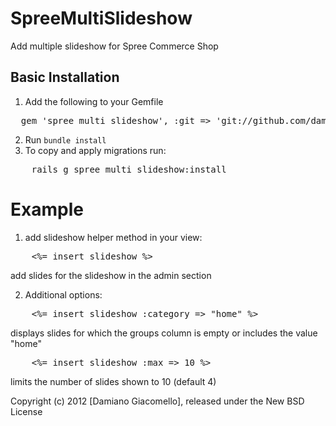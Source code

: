 SpreeMultiSlideshow
===================

Add multiple slideshow for Spree Commerce Shop


Basic Installation
------------------

1. Add the following to your Gemfile
<pre>
  gem 'spree_multi_slideshow', :git => 'git://github.com/damianogiacomello/spree_multi_slideshow'
</pre>
2. Run `bundle install`
3. To copy and apply migrations run:
<pre>
	rails g spree_multi_slideshow:install
</pre>

Example
=======

1. add slideshow helper method in your view:
<pre>
	<%= insert_slideshow %>
</pre>
add slides for the slideshow in the admin section

2. Additional options:
<pre>
	<%= insert_slideshow :category => "home" %>
</pre>
displays slides for which the groups column is empty or includes the value "home"
<pre>
	<%= insert_slideshow :max => 10 %>
</pre>
limits the number of slides shown to 10 (default 4)


Copyright (c) 2012 [Damiano Giacomello], released under the New BSD License